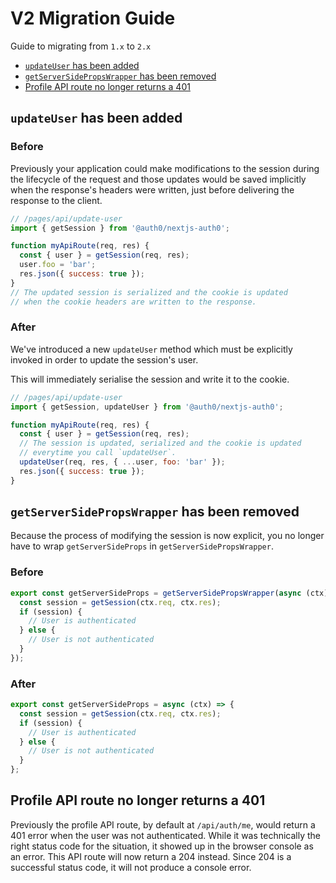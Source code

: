 # V2 Migration Guide

Guide to migrating from `1.x` to `2.x`

- [`updateUser` has been added](#updateuser-has-been-added)
- [`getServerSidePropsWrapper` has been removed](#getserversidepropswrapper-has-been-removed)
- [Profile API route no longer returns a 401](#profile-api-route-no-longer-returns-a-401)

## `updateUser` has been added

### Before

Previously your application could make modifications to the session during the lifecycle of the request and those updates would be saved implicitly when the response's headers were written, just before delivering the response to the client.

```js
// /pages/api/update-user
import { getSession } from '@auth0/nextjs-auth0';

function myApiRoute(req, res) {
  const { user } = getSession(req, res);
  user.foo = 'bar';
  res.json({ success: true });
}
// The updated session is serialized and the cookie is updated
// when the cookie headers are written to the response.
```

### After

We've introduced a new `updateUser` method which must be explicitly invoked in order to update the session's user.

This will immediately serialise the session and write it to the cookie.

```js
// /pages/api/update-user
import { getSession, updateUser } from '@auth0/nextjs-auth0';

function myApiRoute(req, res) {
  const { user } = getSession(req, res);
  // The session is updated, serialized and the cookie is updated
  // everytime you call `updateUser`.
  updateUser(req, res, { ...user, foo: 'bar' });
  res.json({ success: true });
}
```

## `getServerSidePropsWrapper` has been removed

Because the process of modifying the session is now explicit, you no longer have to wrap `getServerSideProps` in `getServerSidePropsWrapper`.

### Before

```js
export const getServerSideProps = getServerSidePropsWrapper(async (ctx) => {
  const session = getSession(ctx.req, ctx.res);
  if (session) {
    // User is authenticated
  } else {
    // User is not authenticated
  }
});
```

### After

```js
export const getServerSideProps = async (ctx) => {
  const session = getSession(ctx.req, ctx.res);
  if (session) {
    // User is authenticated
  } else {
    // User is not authenticated
  }
};
```

## Profile API route no longer returns a 401

Previously the profile API route, by default at `/api/auth/me`, would return a 401 error when the user was not authenticated. While it was technically the right status code for the situation, it showed up in the browser console as an error. This API route will now return a 204 instead. Since 204 is a successful status code, it will not produce a console error.
